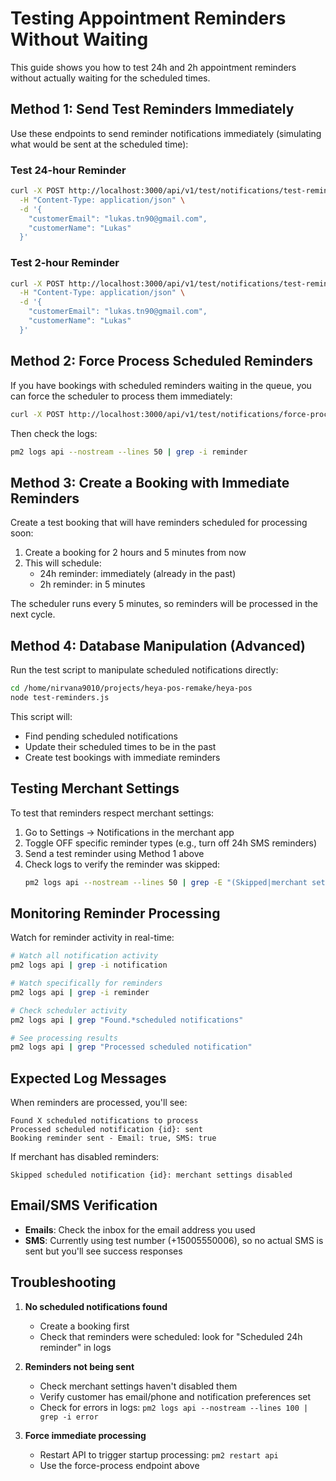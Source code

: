 # Testing Appointment Reminders Without Waiting

This guide shows you how to test 24h and 2h appointment reminders without actually waiting for the scheduled times.

## Method 1: Send Test Reminders Immediately

Use these endpoints to send reminder notifications immediately (simulating what would be sent at the scheduled time):

### Test 24-hour Reminder
```bash
curl -X POST http://localhost:3000/api/v1/test/notifications/test-reminder/24h \
  -H "Content-Type: application/json" \
  -d '{
    "customerEmail": "lukas.tn90@gmail.com",
    "customerName": "Lukas"
  }'
```

### Test 2-hour Reminder
```bash
curl -X POST http://localhost:3000/api/v1/test/notifications/test-reminder/2h \
  -H "Content-Type: application/json" \
  -d '{
    "customerEmail": "lukas.tn90@gmail.com",
    "customerName": "Lukas"
  }'
```

## Method 2: Force Process Scheduled Reminders

If you have bookings with scheduled reminders waiting in the queue, you can force the scheduler to process them immediately:

```bash
curl -X POST http://localhost:3000/api/v1/test/notifications/force-process-reminders
```

Then check the logs:
```bash
pm2 logs api --nostream --lines 50 | grep -i reminder
```

## Method 3: Create a Booking with Immediate Reminders

Create a test booking that will have reminders scheduled for processing soon:

1. Create a booking for 2 hours and 5 minutes from now
2. This will schedule:
   - 24h reminder: immediately (already in the past)
   - 2h reminder: in 5 minutes

The scheduler runs every 5 minutes, so reminders will be processed in the next cycle.

## Method 4: Database Manipulation (Advanced)

Run the test script to manipulate scheduled notifications directly:

```bash
cd /home/nirvana9010/projects/heya-pos-remake/heya-pos
node test-reminders.js
```

This script will:
- Find pending scheduled notifications
- Update their scheduled times to be in the past
- Create test bookings with immediate reminders

## Testing Merchant Settings

To test that reminders respect merchant settings:

1. Go to Settings → Notifications in the merchant app
2. Toggle OFF specific reminder types (e.g., turn off 24h SMS reminders)
3. Send a test reminder using Method 1 above
4. Check logs to verify the reminder was skipped:
   ```bash
   pm2 logs api --nostream --lines 50 | grep -E "(Skipped|merchant settings)"
   ```

## Monitoring Reminder Processing

Watch for reminder activity in real-time:

```bash
# Watch all notification activity
pm2 logs api | grep -i notification

# Watch specifically for reminders
pm2 logs api | grep -i reminder

# Check scheduler activity
pm2 logs api | grep "Found.*scheduled notifications"

# See processing results
pm2 logs api | grep "Processed scheduled notification"
```

## Expected Log Messages

When reminders are processed, you'll see:

```
Found X scheduled notifications to process
Processed scheduled notification {id}: sent
Booking reminder sent - Email: true, SMS: true
```

If merchant has disabled reminders:
```
Skipped scheduled notification {id}: merchant settings disabled
```

## Email/SMS Verification

- **Emails**: Check the inbox for the email address you used
- **SMS**: Currently using test number (+15005550006), so no actual SMS is sent but you'll see success responses

## Troubleshooting

1. **No scheduled notifications found**
   - Create a booking first
   - Check that reminders were scheduled: look for "Scheduled 24h reminder" in logs

2. **Reminders not being sent**
   - Check merchant settings haven't disabled them
   - Verify customer has email/phone and notification preferences set
   - Check for errors in logs: `pm2 logs api --nostream --lines 100 | grep -i error`

3. **Force immediate processing**
   - Restart API to trigger startup processing: `pm2 restart api`
   - Use the force-process endpoint above